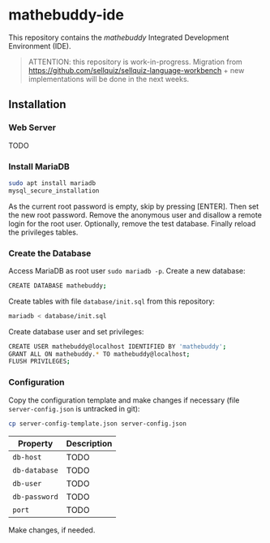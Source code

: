 # mathebuddy-ide

This repository contains the _mathebuddy_ Integrated Development Environment (IDE).

> ATTENTION: this repository is work-in-progress. Migration from https://github.com/sellquiz/sellquiz-language-workbench + new implementations will be done in the next weeks.

## Installation

### Web Server

TODO

### Install MariaDB

```bash
sudo apt install mariadb
mysql_secure_installation
```

As the current root password is empty, skip by pressing [ENTER]. Then set the new root password. Remove the anonymous user and disallow a remote login for the root user. Optionally, remove the test database. Finally reload the privileges tables.

### Create the Database

Access MariaDB as root user `sudo mariadb -p`. Create a new database:

```bash
CREATE DATABASE mathebuddy;
```

Create tables with file `database/init.sql` from this repository:

```bash
mariadb < database/init.sql
```

Create database user and set privileges:

```bash
CREATE USER mathebuddy@localhost IDENTIFIED BY 'mathebuddy';
GRANT ALL ON mathebuddy.* TO mathebuddy@localhost;
FLUSH PRIVILEGES;
```

### Configuration

Copy the configuration template and make changes if necessary (file `server-config.json` is untracked in git):

```bash
cp server-config-template.json server-config.json
```

| Property      | Description |
| ------------- | ----------- |
| `db-host`     | TODO        |
| `db-database` | TODO        |
| `db-user`     | TODO        |
| `db-password` | TODO        |
| `port`        | TODO        |

Make changes, if needed.

